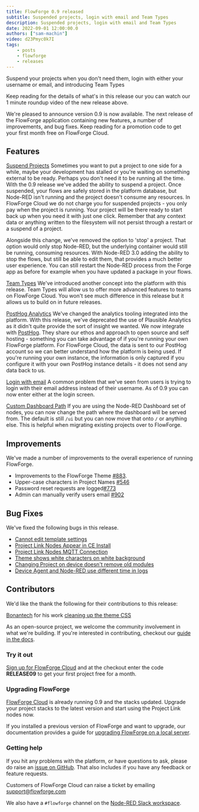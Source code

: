 ```yaml
---
title: FlowForge 0.9 released
subtitle: Suspended projects, login with email and Team Types
description: Suspended projects, login with email and Team Types
date: 2022-09-01 12:00:00.0
authors: ["sam-machin"]
video: d23Pmyc0k7I
tags:
    - posts
    - flowforge
    - releases
---
```


Suspend your projects when you don't need them, login with either your username or email, and introducing Team Types
<!--more-->

Keep reading for the details of what's in this release our you can watch our 1 minute roundup video of the new release above. 

We're pleased to announce version 0.9 is now available. The next release of the FlowForge application containing new features, a number of improvements, and bug fixes. Keep reading for a promotion code to get your first month free on FlowForge Cloud. 

## Features
[Suspend Projects](https://github.com/flowforge/flowforge/issues/893)
Sometimes you want to put a project to one side for a while, maybe your development has stalled or you're waiting on something external to be ready. Perhaps you don't need it to be running all the time. With the 0.9 release we've added the ability to suspend a project. Once suspended, your flows are safely stored in the platform database, but Node-RED isn't running and the project doesn't consume any resources. In FlowForge Cloud we do not charge you for suspended projects - you only pay when the project is running.
Your project will be there ready to start back up when you need it with just one click.
Remember that any context data or anything written to the filesystem will not persist through a restart or a suspend of a project.

Alongside this change, we've removed the option to 'stop' a project. That option would only stop Node-RED, but the underlying container would still be running, consuming resources. With Node-RED 3.0 adding the ability to stop the flows, but still be able to edit them, that provides a much better user experience.
You can still restart the Node-RED process from the Forge app as before for example when you have updated a package in your flows.

[Team Types](https://github.com/flowforge/flowforge/issues/733)
We've introduced another concept into the platform with this release. Team Types will allow us to offer more advanced features to teams on FlowForge Cloud. You won't see much difference in this release but it allows us to build on in future releases.

[PostHog Analytics](https://github.com/flowforge/flowforge/issues/695)
We've changed the analytics tooling integrated into the platform. With this release, we've deprecated the use of Plausible Analytics as it didn't quite provide the sort of insight we wanted. We now integrate with [PostHog](https://posthog.com/). They share our ethos and approach to open source and self hosting - something you can take advantage of if you're running your own FlowForge platform.
For FlowForge Cloud, the data is sent to our PostHog account so we can better understand how the platform is being used. If you're running your own instance, the information is only captured if you configure it with your own PostHog instance details - it does not send any data back to us.


[Login with email](https://github.com/flowforge/flowforge/issues/856)
A common problem that we've seen from users is trying to login with their email address instead of their username. As of 0.9 you can now enter either at the login screen.

[Custom Dashboard Path](https://github.com/flowforge/flowforge/issues/774)
If you are using the Node-RED Dashboard set of nodes, you can now change the path where the dashboard will be served from. The default is still `/ui` but you can now move that onto `/` or anything else. This is helpful when migrating existing projects over to FlowForge.


## Improvements
We've made a number of improvements to the overall experience of running FlowForge.

- Improvements to the FlowForge Theme [#883](https://github.com/flowforge/flowforge/pull/883). 
- Upper-case characters in Project Names [#546](https://github.com/flowforge/flowforge/issues/546)
- Password reset requests are logged[#773](https://github.com/flowforge/flowforge/issues/773)
- Admin can manually verify users email [#902](https://github.com/flowforge/flowforge/issues/692)

## Bug Fixes
We've fixed the following bugs in this release.
- [Cannot edit template settings](https://github.com/flowforge/flowforge/issues/875)<br>
- [Project Link Nodes Appear in CE Install](https://github.com/flowforge/flowforge-nr-project-nodes/issues/10)
- [Project Link Nodes MQTT Connection](https://github.com/flowforge/flowforge-nr-project-nodes/issues/14)
- [Theme shows white characters on white background](https://github.com/flowforge/flowforge-nr-theme/issues/19)
- [Changing Project on device doesn't remove old modules](https://github.com/flowforge/flowforge-device-agent/issues/27)
- [Device Agent and Node-RED use different time in logs](https://github.com/flowforge/flowforge-device-agent/issues/30)


## Contributors
We'd like the thank the following for their contributions to this release:

[Bonantech](https://github.com/bonanitech) for his work [cleaning up the theme CSS](https://github.com/flowforge/flowforge-nr-theme/commit/30e21a3777dc3438ef206157ee9110728011f59c)

As an open-source project, we welcome the community involvement in what we're building. If you're interested in contributing, checkout our [guide in the docs](https://flowforge.com/docs/contribute/).


### Try it out

[Sign up for FlowForge Cloud](https://app.flowforge.com/account/create) and at the checkout enter the code **RELEASE09** to get your first project free for a month.

### Upgrading FlowForge

[FlowForge Cloud](https://app.flowforge.com) is already running 0.9 and the stacks updated. Upgrade your project stacks to the latest version and start using the Project Link nodes now.

If you installed a previous version of FlowForge and want to upgrade, our documentation provides a
guide for [upgrading FlowForge on a local server](http://flowforge.com/docs/install#upgrade).

### Getting help

If you hit any problems with the platform, or have questions to ask, please do
raise an [issue on GitHub](https://github.com/flowforge/flowforge/issues).
That also includes if you have any feedback or feature requests.

Customers of FlowForge Cloud can raise a ticket by emailing support@flowforge.com

We also have a `#flowforge` channel on the [Node-RED Slack workspace](https://nodered.org/slack).
